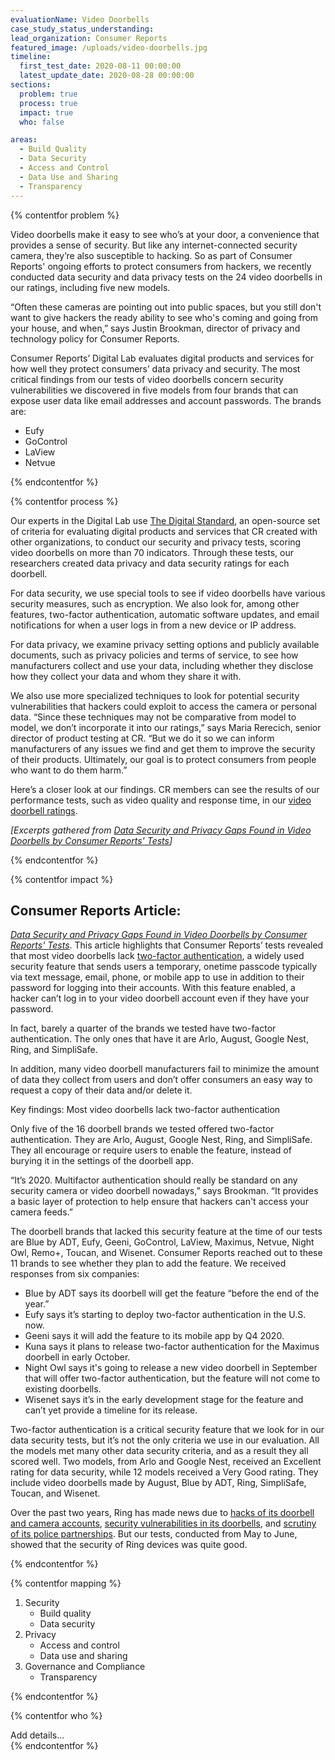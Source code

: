 ```yaml
---
evaluationName: Video Doorbells
case_study_status_understanding:
lead_organization: Consumer Reports
featured_image: /uploads/video-doorbells.jpg
timeline:
  first_test_date: 2020-08-11 00:00:00
  latest_update_date: 2020-08-28 00:00:00
sections:
  problem: true
  process: true
  impact: true
  who: false

areas:
  - Build Quality
  - Data Security
  - Access and Control
  - Data Use and Sharing
  - Transparency
---
```


{% contentfor problem %}
<div class="editable mt-3">
<p>Video doorbells make it easy to see who&rsquo;s at your door, a
convenience that provides a sense of security. But like any
internet-connected security camera, they&rsquo;re also susceptible to
hacking. So as part of Consumer Reports' ongoing efforts to protect
consumers from hackers, we recently conducted data security and data privacy
tests on the 24 video doorbells in our ratings, including five new
models.</p><p>&ldquo;Often these cameras are pointing out into public
spaces, but you still don't want to give hackers the ready ability to see
who's coming and going from your house, and when,&rdquo; says Justin
Brookman, director of privacy and technology policy for Consumer
Reports.&nbsp;</p><p>Consumer Reports&rsquo; Digital Lab evaluates digital
products and services for how well they protect consumers&rsquo; data
privacy and security. The most critical findings from our tests of video
doorbells concern security vulnerabilities we discovered in five models from
four brands that can expose user data like email addresses and account
passwords. The brands
are:</p><ul><li>Eufy</li><li>GoControl</li><li>LaView</li><li>Netvue</li></ul>
</div>
{% endcontentfor %}

{% contentfor process %}
<div class="editable mt-3">
<p>Our experts in the Digital Lab use <a
href="https://www.thedigitalstandard.org/">The Digital Standard</a>, an
open-source set of criteria for evaluating digital products and services
that CR created with other organizations, to conduct our security and
privacy tests, scoring video doorbells on more than 70 indicators. Through
these tests, our researchers created data privacy and data security ratings
for each doorbell.</p><p>For data security, we use special tools to see if
video doorbells have various security measures, such as encryption. We also
look for, among other features, two-factor authentication, automatic
software updates, and email notifications for when a user logs in from a new
device or IP address.</p><p>For data privacy, we examine privacy setting
options and publicly available documents, such as privacy policies and terms
of service, to see how manufacturers collect and use your data, including
whether they disclose how they collect your data and whom they share it
with.</p><p>We also use more specialized techniques to look for potential
security vulnerabilities that hackers could exploit to access the camera or
personal data. &ldquo;Since these techniques may not be comparative from
model to model, we don&rsquo;t incorporate it into our ratings,&rdquo; says
Maria Rerecich, senior director of product testing at CR. &ldquo;But we do
it so we can inform manufacturers of any issues we find and get them to
improve the security of their products. Ultimately, our goal is to protect
consumers from people who want to do them harm.&rdquo;</p><p>Here&rsquo;s a
closer look at our findings. CR members can see the results of our
performance tests, such as video quality and response time, in our <a
href="https://www.consumerreports.org/products/home-security-cameras-200099/video-doorbells-200100/view2/">video
doorbell ratings</a>.&nbsp;</p><p><em>[Excerpts gathered from </em><a
href="https://www.consumerreports.org/video-doorbells/data-security-data-privacy-gaps-found-in-video-doorbells/"><em>Data
Security and Privacy Gaps Found in Video Doorbells by Consumer Reports'
Tests</em></a><em>]</em></p>
</div>
{% endcontentfor %}

{% contentfor impact %}
<div class="editable mt-3">
<h2>Consumer Reports Article:</h2><p><a
href="https://www.consumerreports.org/video-doorbells/data-security-data-privacy-gaps-found-in-video-doorbells/"><em>Data
Security and Privacy Gaps Found in Video Doorbells by Consumer Reports'
Tests</em></a>. This article highlights that Consumer Reports&rsquo; tests
revealed that most video doorbells lack <a
href="https://www.consumerreports.org/digital-security/best-way-to-use-two-factor-authentication/">two-factor
authentication</a>, a widely used security feature that sends users a
temporary, onetime passcode typically via text message, email, phone, or
mobile app to use in addition to their password for logging into their
accounts. With this feature enabled, a hacker can&rsquo;t log in to your
video doorbell account even if they have your password.</p><p>In fact,
barely a quarter of the brands we tested have two-factor authentication. The
only ones that have it are Arlo, August, Google Nest, Ring, and
SimpliSafe.</p><p>In addition, many video doorbell manufacturers fail to
minimize the amount of data they collect from users and don&rsquo;t offer
consumers an easy way to request a copy of their data and/or delete
it.</p><p>Key findings: Most video doorbells lack two-factor
authentication</p><p>Only five of the 16 doorbell brands we tested offered
two-factor authentication. They are Arlo, August, Google Nest, Ring, and
SimpliSafe. They all encourage or require users to enable the feature,
instead of burying it in the settings of the doorbell
app.</p><p>&ldquo;It&rsquo;s 2020. Multifactor authentication should really
be standard on any security camera or video doorbell nowadays,&rdquo; says
Brookman. &ldquo;It provides a basic layer of protection to help ensure that
hackers can't access your camera feeds.&rdquo;</p><p>The doorbell brands
that lacked this security feature at the time of our tests are Blue by ADT,
Eufy, Geeni, GoControl, LaView, Maximus, Netvue, Night Owl, Remo+, Toucan,
and Wisenet. Consumer Reports reached out to these 11 brands to see whether
they plan to add the feature. We received responses from six
companies:</p><ul><li>Blue by ADT says its doorbell will get the feature
&ldquo;before the end of the year.&rdquo;</li><li>Eufy says it&rsquo;s
starting to deploy two-factor authentication in the U.S. now.</li><li>Geeni
says it will add the feature to its mobile app by Q4 2020.</li><li>Kuna says
it plans to release two-factor authentication for the Maximus doorbell in
early October.</li><li>Night Owl says it's going to release a new video
doorbell in September that will offer two-factor authentication, but the
feature will not come to existing doorbells.</li><li>Wisenet says it&rsquo;s
in the early development stage for the feature and can&rsquo;t yet provide a
timeline for its release.</li></ul><p>Two-factor authentication is a
critical security feature that we look for in our data security tests, but
it&rsquo;s not the only criteria we use in our evaluation. All the models
met many other data security criteria, and as a result they all scored well.
Two models, from Arlo and Google Nest, received an Excellent rating for data
security, while 12 models received a Very Good rating. They include video
doorbells made by August, Blue by ADT, Ring, SimpliSafe, Toucan, and
Wisenet.</p><p>Over the past two years, Ring has made news due to <a
href="https://www.consumerreports.org/hacking/ring-doorbell-accounts-may-be-vulnerable-to-hackers/">hacks
of its doorbell and camera accounts</a>, <a
href="https://www.theinformation.com/articles/how-amazons-latest-security-device-let-people-spy-on-you">security
vulnerabilities in its doorbells</a>, and <a
href="https://oversight.house.gov/news/press-releases/oversight-subcommittee-seeks-information-about-ring-s-agreements-with-police-and">scrutiny
of its police partnerships</a>. But our tests, conducted from May to June,
showed that the security of Ring devices was quite good.</p>
</div>
{% endcontentfor %}

{% contentfor mapping %}
<div class="editable mt-3">
<ol><li>Security<ul><li>Build quality</li><li>Data
security</li></ul></li><li>Privacy<ul><li>Access and control</li><li>Data
use and sharing</li></ul></li><li>Governance and
Compliance<ul><li>Transparency</li></ul></li></ol>
</div>
{% endcontentfor %}

{% contentfor who %}
<div class="editable mt-3">
Add details...
</div>
{% endcontentfor %}


